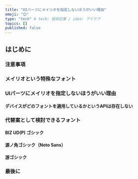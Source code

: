 ```yaml
---
title: "UIパーツにメイリオを指定しないほうがいい理由"
emoji: "😊"
type: "tech" # tech: 技術記事 / idea: アイデア
topics: []
published: false
---
```


## はじめに

### 注意事項

### メイリオという特殊なフォント

### UIパーツにメイリオを指定しないほうがいい理由

#### デバイスがどのフォントを適用しているかというAPIは存在しない

### 代替案として検討できるフォント

#### BIZ UD(P) ゴシック

#### 源ノ角ゴシック（Noto Sans）

#### 游ゴシック

### 最後に
